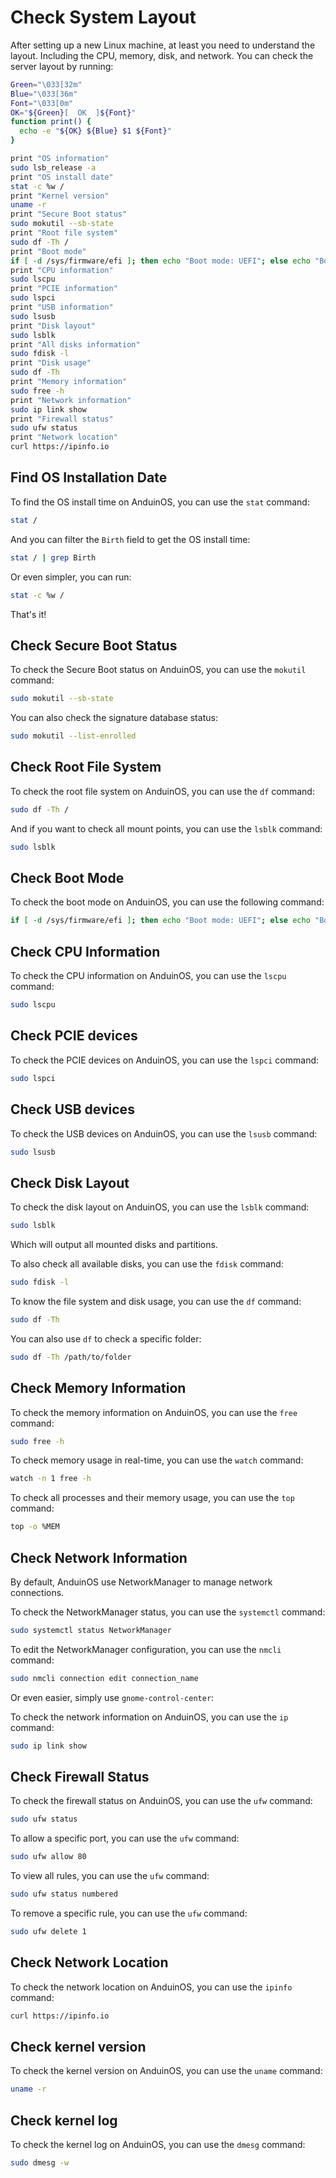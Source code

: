 # Check System Layout

After setting up a new Linux machine, at least you need to understand the layout. Including the CPU, memory, disk, and network. You can check the server layout by running:

```bash title="Check the machine's basic information"
Green="\033[32m"
Blue="\033[36m"
Font="\033[0m"
OK="${Green}[  OK  ]${Font}"
function print() {
  echo -e "${OK} ${Blue} $1 ${Font}"
}

print "OS information"
sudo lsb_release -a
print "OS install date"
stat -c %w /
print "Kernel version"
uname -r
print "Secure Boot status"
sudo mokutil --sb-state
print "Root file system"
sudo df -Th /
print "Boot mode"
if [ -d /sys/firmware/efi ]; then echo "Boot mode: UEFI"; else echo "Boot mode: Legacy"; fi
print "CPU information"
sudo lscpu
print "PCIE information"
sudo lspci
print "USB information"
sudo lsusb
print "Disk layout"
sudo lsblk
print "All disks information"
sudo fdisk -l
print "Disk usage"
sudo df -Th
print "Memory information"
sudo free -h
print "Network information"
sudo ip link show
print "Firewall status"
sudo ufw status
print "Network location"
curl https://ipinfo.io
```

## Find OS Installation Date

To find the OS install time on AnduinOS, you can use the `stat` command:

```bash title="Find OS install time"
stat /
```

And you can filter the `Birth` field to get the OS install time:

```bash title="Find OS install time"
stat / | grep Birth
```

Or even simpler, you can run:

```bash title="Find OS install time"
stat -c %w /
```

That's it!

## Check Secure Boot Status

To check the Secure Boot status on AnduinOS, you can use the `mokutil` command:

```bash title="Check Secure Boot status"
sudo mokutil --sb-state
```

You can also check the signature database status:

```bash title="Check Secure Boot status"
sudo mokutil --list-enrolled
```

## Check Root File System

To check the root file system on AnduinOS, you can use the `df` command:

```bash title="Check root file system"
sudo df -Th /
```

And if you want to check all mount points, you can use the `lsblk` command:

```bash title="Check all mount points"
sudo lsblk
```

## Check Boot Mode

To check the boot mode on AnduinOS, you can use the following command:

```bash title="Check boot mode"
if [ -d /sys/firmware/efi ]; then echo "Boot mode: UEFI"; else echo "Boot mode: Legacy"; fi
```

## Check CPU Information

To check the CPU information on AnduinOS, you can use the `lscpu` command:

```bash title="Check CPU information"
sudo lscpu
```

## Check PCIE devices

To check the PCIE devices on AnduinOS, you can use the `lspci` command:

```bash title="Check PCIE information"
sudo lspci
```

## Check USB devices

To check the USB devices on AnduinOS, you can use the `lsusb` command:

```bash title="Check USB information"
sudo lsusb
```

## Check Disk Layout

To check the disk layout on AnduinOS, you can use the `lsblk` command:

```bash title="Check disk layout"
sudo lsblk
```

Which will output all mounted disks and partitions.

To also check all available disks, you can use the `fdisk` command:

```bash title="Check all disks information"
sudo fdisk -l
```

To know the file system and disk usage, you can use the `df` command:

```bash title="Check disk usage"
sudo df -Th
```

You can also use `df` to check a specific folder:

```bash title="Check disk usage"
sudo df -Th /path/to/folder
```

## Check Memory Information

To check the memory information on AnduinOS, you can use the `free` command:

```bash title="Check memory information"
sudo free -h
```

To check memory usage in real-time, you can use the `watch` command:

```bash title="Check memory usage in real-time"
watch -n 1 free -h
```

To check all processes and their memory usage, you can use the `top` command:

```bash title="Check all processes, sort by memory usage"
top -o %MEM
```

## Check Network Information

By default, AnduinOS use NetworkManager to manage network connections.

To check the NetworkManager status, you can use the `systemctl` command:

```bash title="Check NetworkManager status"
sudo systemctl status NetworkManager
```

To edit the NetworkManager configuration, you can use the `nmcli` command:

```bash title="Edit NetworkManager configuration"
sudo nmcli connection edit connection_name
```

Or even easier, simply use `gnome-control-center`:

To check the network information on AnduinOS, you can use the `ip` command:

```bash title="Check network information"
sudo ip link show
```

## Check Firewall Status

To check the firewall status on AnduinOS, you can use the `ufw` command:

```bash title="Check firewall status"
sudo ufw status
```

To allow a specific port, you can use the `ufw` command:

```bash title="Allow a specific port"
sudo ufw allow 80
```

To view all rules, you can use the `ufw` command:

```bash title="View all rules"
sudo ufw status numbered
```

To remove a specific rule, you can use the `ufw` command:

```bash title="Remove a specific rule"
sudo ufw delete 1
```

## Check Network Location

To check the network location on AnduinOS, you can use the `ipinfo` command:

```bash title="Check network location"
curl https://ipinfo.io
```

## Check kernel version

To check the kernel version on AnduinOS, you can use the `uname` command:

```bash title="Check kernel version"
uname -r
```

## Check kernel log

To check the kernel log on AnduinOS, you can use the `dmesg` command:

```bash title="Check kernel log"
sudo dmesg -w
```
